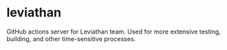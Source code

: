 # leviathan
GitHub actions server for Leviathan team. Used for more extensive testing, building, and other time-sensitive processes.
